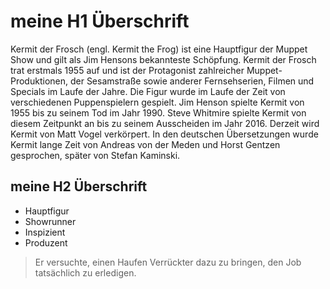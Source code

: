 # meine H1 Überschrift
Kermit der Frosch (engl. Kermit the Frog) ist eine Hauptfigur der Muppet Show und gilt als Jim Hensons bekannteste Schöpfung. Kermit der Frosch trat erstmals 1955 auf und ist der Protagonist zahlreicher Muppet-Produktionen, der Sesamstraße sowie anderer Fernsehserien, Filmen und Specials im Laufe der Jahre. Die Figur wurde im Laufe der Zeit von verschiedenen Puppenspielern gespielt. Jim Henson spielte Kermit von 1955 bis zu seinem Tod im Jahr 1990. Steve Whitmire spielte Kermit von diesem Zeitpunkt an bis zu seinem Ausscheiden im Jahr 2016. Derzeit wird Kermit von Matt Vogel verkörpert. In den deutschen Übersetzungen wurde Kermit lange Zeit von Andreas von der Meden und Horst Gentzen gesprochen, später von Stefan Kaminski. 
## meine H2 Überschrift
* Hauptfigur
* Showrunner
* Inspizient
* Produzent

> Er versuchte, einen Haufen Verrückter dazu zu bringen, den Job tatsächlich zu erledigen.
